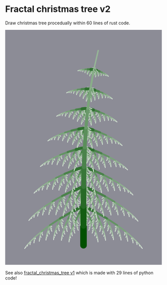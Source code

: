 # Fractal christmas tree v2

Draw christmas tree procedually within 60 lines of rust code.

![tree](tree.png)


See also [fractal_christmas_tree v1](https://github.com/tolvanea/fractal_christmas_tree) which is made with 29 lines of python code!
